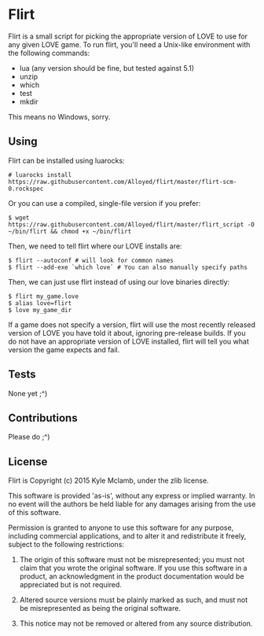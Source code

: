 Flirt
=====

Flirt is a small script for picking the appropriate version of LOVE to
use for any given LOVE game. To run flirt, you'll need a Unix-like environment
with the following commands:

* lua (any version should be fine, but tested against 5.1)
* unzip
* which
* test
* mkdir

This means no Windows, sorry.

Using
-----

Flirt can be installed using luarocks:

```
# luarocks install https://raw.githubusercontent.com/Alloyed/flirt/master/flirt-scm-0.rockspec
```

Or you can use a compiled, single-file version if you prefer:

```
$ wget https://raw.githubusercontent.com/Alloyed/flirt/master/flirt_script -O ~/bin/flirt && chmod +x ~/bin/flirt
```

Then, we need to tell flirt where our LOVE installs are:

```
$ flirt --autoconf # will look for common names
$ flirt --add-exe `which love` # You can also manually specify paths
```

Then, we can just use flirt instead of using our love binaries directly:

```
$ flirt my_game.love
$ alias love=flirt
$ love my_game_dir
```

If a game does not specify a version, flirt will use the most recently
released version of LOVE you have told it about, ignoring pre-release
builds. If you do not have an appropriate version of LOVE installed,
flirt will tell you what version the game expects and fail.

Tests
-----

None yet ;^)

Contributions
-------------

Please do ;^)

License
-------

Flirt is Copyright (c) 2015 Kyle Mclamb, under the zlib license.

This software is provided 'as-is', without any express or implied
warranty. In no event will the authors be held liable for any damages
arising from the use of this software.

Permission is granted to anyone to use this software for any purpose,
including commercial applications, and to alter it and redistribute it
freely, subject to the following restrictions:

1. The origin of this software must not be misrepresented; you must not
claim that you wrote the original software. If you use this software
in a product, an acknowledgment in the product documentation would be
appreciated but is not required.

2. Altered source versions must be plainly marked as such, and must not be
misrepresented as being the original software.

3. This notice may not be removed or altered from any source
distribution.


